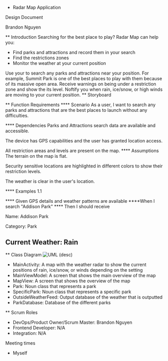 * Radar Map Application

Design Document

Brandon Nguyen

** Introduction
Searching for the best place to play? Radar Map can help you:
- Find parks and attractions and record them in your search
- Find the restrictions zones
- Monitor the weather at your current position

Use your to search any parks and attractions near your position. For example, Summit Park is one of the best places to play with them because of its massive open area. Receive warnings on being under a restriction zone and show the its level. Noftify you when rain, ice/snow, or high winds are moving to your current position.
** Storyboard

** Function Requirements
**** Scenario
As a user, I want to search any parks and attractions that are the best places to launch without any difficulties.

**** Dependencies
Parks and Attractions search data are available and accessible.

The device has GPS capabilities and the user has granted location access.

All restriction areas and levels are present on the map.
**** Assumptions
The terrain on the map is flat.

Security sensitive locations are highlighted in different colors to show their restriction levels.

The weather is clear in the user's location.

**** Examples
1.1

**** Given GPS details and weather patterns are available 
****When I search "Addison Park"
**** Then I should receive

Name: Addison Park

Category: Park

Current Weather: Rain
-----------------------------------------------------

** Class Diagram
 ![UML](https://user-images.githubusercontent.com/55035232/106397933-f8525680-63dd-11eb-88f1-f94e0094307a.png)
 (desc)
- MainActivity: A map with the weather radar to show the current positions of rain, ice/snow, or winds depending on the setting
- MainViewModel: A screen that shows the main overview of the map
- MapView: A screen that shows the overview of the map
- Park: Noun class that represents a park
- SpecificPark: Noun class that represents a specific park
- OutsideWeatherFeed: Output database of the weather that is outputted
- ParkDatabase: Database of the different parks


** Scrum Roles
- DevOps/Product Owner/Scrum Master: Brandon Nguyen
- Frontend Developer: N/A
- Integration: N/A

Meeting times
- Myself